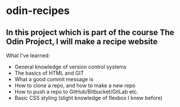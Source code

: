# odin-recipes
In this project which is part of the course The Odin Project, I will make a recipe website
--
What I've learned:
- General knowledge of version control systems
- The basics of HTML and GIT
- What a good commit message is
- How to clone a repo, and how to make a new repo
- How to push a repo to GitHub/Bitbucket/GitLab etc.
- Basic CSS styling (slight knowledge of flexbox I knew before)
